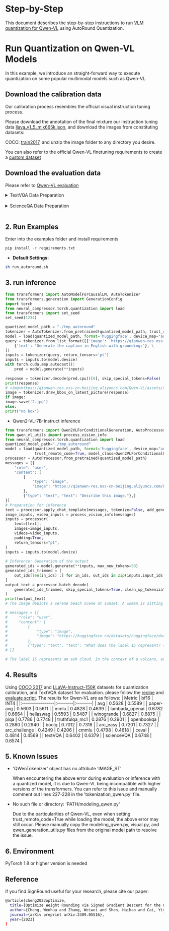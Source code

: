 Step-by-Step
============
This document describes the step-by-step instructions to run [VLM quantization for Qwen-VL](https://huggingface.co/Qwen/Qwen-VL) using AutoRound Quantization.

# Run Quantization on Qwen-VL Models

In this example, we introduce an straight-forward way to execute quantization on some popular multimodal models such as Qwen-VL. 

## Download the calibration data

Our calibration process resembles the official visual instruction tuning process.

Please download the annotation of the final mixture our instruction tuning data [llava_v1_5_mix665k.json](https://huggingface.co/datasets/liuhaotian/LLaVA-Instruct-150K/blob/main/llava_v1_5_mix665k.json), and download the images from constituting datasets:

COCO: [train2017](http://images.cocodataset.org/zips/train2017.zip), and unzip the image folder to any directory you desire.

You can also refer to the official Qwen-VL finetuning requirements to create a [custom dataset](https://github.com/QwenLM/Qwen-VL/blob/master/README.md#data-preparation)

## Download the evaluation data

Please refer to [Qwen-VL evaluation](https://github.com/cognitedata/Qwen-VL-finetune/blob/master/eval_mm/EVALUATION.md)
<details>
<summary>TextVQA Data Preparation</summary>

```bash
mkdir -p data/textvqa && cd data/textvqa

# download images
wget https://dl.fbaipublicfiles.com/textvqa/images/train_val_images.zip && unzip train_val_images.zip

# download annotations and questions
wget https://dl.fbaipublicfiles.com/textvqa/data/TextVQA_0.5.1_train.json
wget https://dl.fbaipublicfiles.com/textvqa/data/TextVQA_0.5.1_val.json

# download converted files
wget https://ofasys-wlcb.oss-cn-wulanchabu.aliyuncs.com/Qwen-VL/evaluation/textvqa/textvqa_train_annotations.json
wget https://ofasys-wlcb.oss-cn-wulanchabu.aliyuncs.com/Qwen-VL/evaluation/textvqa/textvqa_train_questions.json
wget https://ofasys-wlcb.oss-cn-wulanchabu.aliyuncs.com/Qwen-VL/evaluation/textvqa/textvqa_train.jsonl
wget https://ofasys-wlcb.oss-cn-wulanchabu.aliyuncs.com/Qwen-VL/evaluation/textvqa/textvqa_val_annotations.json
wget https://ofasys-wlcb.oss-cn-wulanchabu.aliyuncs.com/Qwen-VL/evaluation/textvqa/textvqa_val_questions.json
wget https://ofasys-wlcb.oss-cn-wulanchabu.aliyuncs.com/Qwen-VL/evaluation/textvqa/textvqa_val.jsonl

cd ../..

```
</details>

<br />

<details>
<summary>ScienceQA Data Preparation</summary>

```bash
mkdir -p data/scienceqa/images && cd data/scienceqa/images

# download images
wget https://scienceqa.s3.us-west-1.amazonaws.com/images/test.zip && unzip test.zip

cd ..

# download original questions
wget https://github.com/lupantech/ScienceQA/blob/main/data/scienceqa/problems.json

# download converted files
wget https://ofasys-wlcb.oss-cn-wulanchabu.aliyuncs.com/Qwen-VL/evaluation/scienceqa/scienceqa_test_img.jsonl

cd ../..

```
</details>
<br />

## 2. Run Examples
Enter into the examples folder and install requirements
```bash
pip install -r requirements.txt
```

- **Default Settings:**
```bash
sh run_autoround.sh
```


## 3. run inference

```python
from transformers import AutoModelForCausalLM, AutoTokenizer
from transformers.generation import GenerationConfig
import torch
from neural_compressor.torch.quantization import load
from transformers import set_seed
set_seed(1234)

quantized_model_path = "./tmp_autoround"
tokenizer = AutoTokenizer.from_pretrained(quantized_model_path, trust_remote_code=True)
model = load(quantized_model_path, format='huggingface', device_map="auto", trust_remote_code=True).eval()
query = tokenizer.from_list_format([{'image': 'https://qianwen-res.oss-cn-beijing.aliyuncs.com/Qwen-VL/assets/demo.jpeg'}, \
    {'text': 'Generate the caption in English with grounding:'}, \
])
inputs = tokenizer(query, return_tensors='pt')
inputs = inputs.to(model.device)
with torch.cuda.amp.autocast(): 
    pred = model.generate(**inputs)
    
response = tokenizer.decode(pred.cpu()[0], skip_special_tokens=False)
print(response)
# <img>https://qianwen-res.oss-cn-beijing.aliyuncs.com/Qwen-VL/assets/demo.jpeg</img>Generate the caption in English with grounding:<ref> Woman</ref><box>(451,379),(731,806)</box> and<ref> her dog</ref><box>(219,424),(576,896)</box> playing on the beach<|endoftext|>
image = tokenizer.draw_bbox_on_latest_picture(response)
if image:
image.save('2.jpg')
else:
print("no box")

```



- Qwen2-VL-7B-Instruct inference

```python
from transformers import Qwen2VLForConditionalGeneration, AutoProcessor
from qwen_vl_utils import process_vision_info
from neural_compressor.torch.quantization import load
quantized_model_path="./tmp_autoround"
model = load(quantized_model_path, format='huggingface', device_map="auto",
             trust_remote_code=True, model_class=Qwen2VLForConditionalGeneration)
processor = AutoProcessor.from_pretrained(quantized_model_path)
messages = [{
    "role": "user",
    "content": [
        {
            "type": "image",
            "image": "https://qianwen-res.oss-cn-beijing.aliyuncs.com/Qwen-VL/assets/demo.jpeg",
        },
        {"type": "text", "text": "Describe this image."},]
}]
# Preparation for inference
text = processor.apply_chat_template(messages, tokenize=False, add_generation_prompt=True)
image_inputs, video_inputs = process_vision_info(messages)
inputs = processor(
    text=[text],
    images=image_inputs,
    videos=video_inputs,
    padding=True,
    return_tensors="pt",
)
inputs = inputs.to(model.device)
 
# Inference: Generation of the output
generated_ids = model.generate(**inputs, max_new_tokens=50)
generated_ids_trimmed = [
    out_ids[len(in_ids) :] for in_ids, out_ids in zip(inputs.input_ids, generated_ids)
]
output_text = processor.batch_decode(
    generated_ids_trimmed, skip_special_tokens=True, clean_up_tokenization_spaces=False
)
print(output_text)
# The image depicts a serene beach scene at sunset. A woman is sitting on the sand, facing a large dog that appears to be a Labrador Retriever. The dog is wearing a harness and is extending its paw towards the woman's hand, possibly

# messages = [{
#     "role": "user",
#     "content": [
#         {
#             "type": "image",
#             "image": "https://huggingface.co/datasets/huggingface/documentation-images/resolve/main/transformers/tasks/ai2d-demo.jpg",
#         },
#         {"type": "text", "text": "What does the label 15 represent? (1) lava (2) core (3) tunnel (4) ash cloud"},]
# }]

# The label 15 represents an ash cloud. In the context of a volcano, an ash cloud is formed when volcanic ash is ejected into the atmosphere during an eruption. Therefore, the correct answer is:\n\n(4) ash cloud

```



## 4. Results
Using [COCO 2017](https://cocodataset.org/) and [LLaVA-Instruct-150K](https://huggingface.co/datasets/liuhaotian/LLaVA-Instruct-150K) datasets for quantization calibration, and TextVQA dataset for evaluation. please follow the [recipe](./run_autoround.sh) and [evaluate script](./run_eval.sh). The results for Qwen-VL are as follows:
| Metric         | bf16   | INT4   |
|:----------------|:--------|:--------|
| avg            | 0.5628 | 0.5589 |
| paper-avg      | 0.5603 | 0.5611 |
| mmlu           | 0.4828 | 0.4639 |
| lambada_openai | 0.6782 | 0.6664 |
| hellaswag      | 0.5593 | 0.5487 |
| winogrande     | 0.6827 | 0.6875 |
| piqa           | 0.7786 | 0.7748 |
| truthfulqa_mc1 | 0.2876 | 0.2901 |
| openbookqa     | 0.2880 | 0.2940 |
| boolq          | 0.7012 | 0.7318 |
| arc_easy       | 0.7201 | 0.7327 |
| arc_challenge  | 0.4249 | 0.4206 |
| cmmlu          | 0.4798 | 0.4618 |
| ceval          | 0.4814 | 0.4569 |
| textVQA        | 0.6402 | 0.6379 |
| scienceVQA     | 0.6748 | 0.6574 |


## 5. Known Issues
* 'QWenTokenizer' object has no attribute 'IMAGE_ST'

    When encountering the above error during evaluation or inference with a quantized model, it is due to Qwen-VL being incompatible with higher versions of the transformers. You can refer to this issue and manually comment out lines 227-228 in the 'tokenization_qwen.py' file.


* No such file or directory: 'PATH/modeling_qwen.py'

    Due to the particularities of Qwen-VL, even when setting trust_remote_code=True while loading the model, the above error may still occur. Please manually copy the modeling_qwen.py, visual.py, and qwen_generation_utils.py files from the original model path to resolve the issue.


## 6. Environment

PyTorch 1.8 or higher version is needed


## Reference
If you find SignRound useful for your research, please cite our paper:
```bash
@article{cheng2023optimize,
  title={Optimize Weight Rounding via Signed Gradient Descent for the Quantization of LLMs},
  author={Cheng, Wenhua and Zhang, Weiwei and Shen, Haihao and Cai, Yiyang and He, Xin and Lv, Kaokao},
  journal={arXiv preprint arXiv:2309.05516},
  year={2023}
}
```










